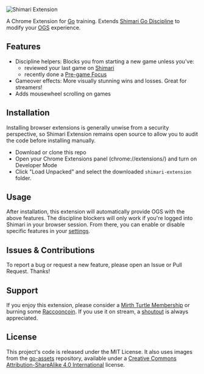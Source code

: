 ![Shimari Extension](https://github.com/mirthturtle/shimari-extension/blob/main/img/shimari-extension-border.png "Shimari Extension")

A Chrome Extension for [Go](https://en.wikipedia.org/wiki/Go_(game)) training. Extends [Shimari Go Discipline](https://mirthturtle.com/shimari) to modify your [OGS](https://online-go.com/) experience.


## Features

- Discipline helpers: Blocks you from starting a new game unless you've:
  - reviewed your last game on [Shimari](https://mirthturtle.com/shimari)
  - recently done a [Pre-game Focus](https://mirthturtle.com/go/pregame)
- Gameover effects: More visually stunning wins and losses. Great for streamers!
- Adds mousewheel scrolling on games


## Installation

Installing browser extensions is generally unwise from a security perspective, so Shimari Extension remains open source to allow you to audit the code before installing manually.

- Download or clone this repo
- Open your Chrome Extensions panel (chrome://extensions/) and turn on Developer Mode
- Click "Load Unpacked" and select the downloaded `shimari-extension` folder.


## Usage

After installation, this extension will automatically provide OGS with the above features. The discipline blockers will only work if you're logged into Shimari in your browser session. From there, you can enable or disable specific features in your [settings](https://mirthturtle.com/go/settings).


## Issues & Contributions

To report a bug or request a new feature, please open an Issue or Pull Request. Thanks!


## Support

If you enjoy this extension, please consider a [Mirth Turtle Membership](https://mirthturtle.com/memberships) or burning some [Raccooncoin](https://mirthturtle.com/raccooncoin). If you use it on stream, a [shoutout](https://twitch.tv/mirthturtle) is always appreciated.


## License

This project's code is released under the MIT License. It also uses images from the [go-assets](https://github.com/atarnowsky/go-assets) repository, available under a [Creative Commons Attribution-ShareAlike 4.0 International](https://creativecommons.org/licenses/by-sa/4.0/) license.
